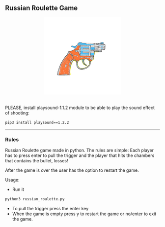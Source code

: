 ## Russian Roulette Game
<div align="center">
  <img src="revolver-RyanEnnHughes.gif" alt="revolver" width="250" height="250"  />
</div>

<br />

PLEASE, install playsound-1.1.2 module to be able to play the sound effect of shooting:
```
pip3 install playsound==1.2.2
```
--------------------------------------------------------------------------------------------------------------


### Rules
Russian Roulette game made in python. The rules are simple: Each player has to press enter to pull the trigger
and the player that hits the chambers that contains the bullet, losses!

After the game is over the user has the option to restart the game.

Usage:


- Run it
```bash
python3 russian_roulette.py
```

- To pull the trigger press the enter key
- When the game is empty press y to restart the game or no/enter to exit the game.
